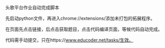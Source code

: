 头歌平台作业自动完成脚本

先启动python文件，再进入chrome://extensions/添加未打包的拓展程序。

在页面先点击链接，后点击获取题目，点击代码编译页面，等候代码自动完成。

代码需手动提交，只在https://www.educoder.net/tasks/生效。
